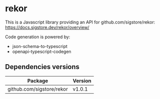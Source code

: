# rekor

This is a Javascript library providing an API for github.com/sigstore/rekor: https://docs.sigstore.dev/rekor/overview/

Code generation is powered by:

- json-schema-to-typescript
- openapi-typescript-codegen

## Dependencies versions

| Package                   | Version |
| ------------------------- | ------- |
| github.com/sigstore/rekor | v1.0.1  |
